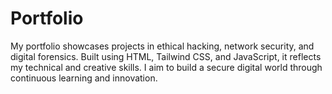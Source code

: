 # Portfolio
 My portfolio showcases projects in ethical hacking, network security, and digital forensics. Built using HTML, Tailwind CSS, and JavaScript, it reflects my technical and creative skills. I aim to build a secure digital world through continuous learning and innovation.
